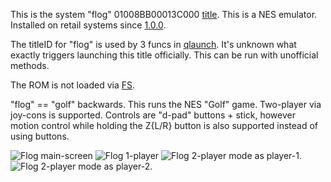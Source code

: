 This is the system "flog" 01008BB00013C000
[title](Title%20list.md "wikilink"). This is a NES emulator. Installed
on retail systems since [1.0.0](1.0.0.md "wikilink").

The titleID for "flog" is used by 3 funcs in
[qlaunch](Qlaunch.md "wikilink"). It's unknown what exactly triggers
launching this title officially. This can be run with unofficial
methods.

The ROM is not loaded via [FS](Filesystem%20services.md "wikilink").

"flog" == "golf" backwards. This runs the NES "Golf" game. Two-player
via joy-cons is supported. Controls are "d-pad" buttons + stick, however
motion control while holding the Z{L/R} button is also supported instead
of using buttons.

![Flog main-screen](Flog0.jpg "Flog main-screen") ![Flog
1-player](Flog1.jpg "Flog 1-player") ![Flog 2-player mode as
player-1.](Flog2.jpg "Flog 2-player mode as player-1.") ![Flog 2-player
mode as player-2.](Flog3.jpg "Flog 2-player mode as player-2.")
